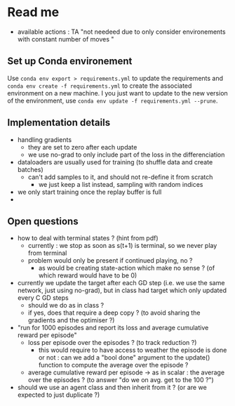 # Read me 
- available actions : TA "not needeed due to only consider environements with constant number of moves "

## Set up Conda environement
Use `conda env export > requirements.yml` to update the requirements and `conda env create -f requirements.yml` to create the associated environment on a new machine. I you just want to update to the new version of the environment, use `conda env update -f requirements.yml --prune`.  

## Implementation details 
* handling gradients 
  * they are set to zero after each update
  * we use no-grad to only include part of the loss in the differenciation 
* dataloaders are usually used for training (to shuffle data and create batches)
  * can't add samples to it, and should not re-define it from scratch 
    * we just keep a list instead, sampling with random indices 
* we only start training once the replay buffer is full 
* 

## Open questions 
* how to deal with terminal states ? (hint from pdf)
  * currently : we stop as soon as s(t+1) is terminal, so we never play from terminal 
  * problem would only be present if continued playing, no ? 
    * as would be creating state-action which make no sense ? (of which reward would have to be 0)
* currently we update the target after each GD step (i.e. we use the same network, just using no-grad), but in class had target which only updated every C GD steps
  * should we do as in class ? 
  * if yes, does that require a deep copy ? (to avoid sharing the gradients and the optimiser ?)
*  "run for 1000 episodes and report its loss and average cumulative reward per episode"
   *  loss per episode over the episodes ? (to track reduction ?)
      *  this would require to have access to weather the episode is done or not : can we add a "bool done" argument to the update() function to compute the average over the episode ?  
   *  average cumulative reward per episode -> as in scalar : the average over the episodes ? (to answer "do we on avg. get to the 100 ?") 
* should we use an agent class and then inherit from it ? (or are we expected to just duplicate ?)

